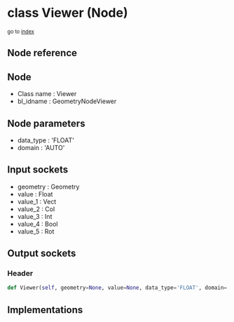 # class Viewer (Node)

<sub>go to [index](/docs/index.md)</sub>

## Node reference

Node
----
 - Class name : Viewer
 - bl_idname : GeometryNodeViewer

Node parameters
---------------
 - data_type : 'FLOAT'
 - domain : 'AUTO'

Input sockets
-------------
 - geometry : Geometry
 - value : Float
 - value_1 : Vect
 - value_2 : Col
 - value_3 : Int
 - value_4 : Bool
 - value_5 : Rot

Output sockets
--------------

### Header

``` python
def Viewer(self, geometry=None, value=None, data_type='FLOAT', domain='AUTO', node_label=None, node_color=None):
```

## Implementations


